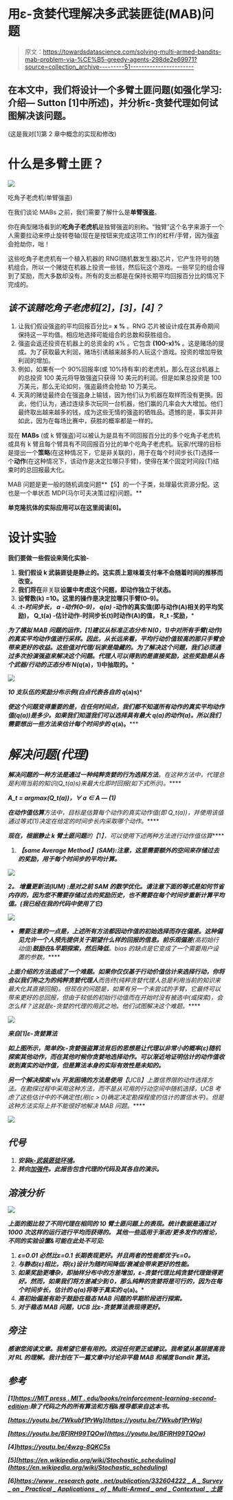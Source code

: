 # 用ε-贪婪代理解决多武装匪徒(MAB)问题

> 原文：<https://towardsdatascience.com/solving-multi-armed-bandits-mab-problem-via-%CE%B5-greedy-agents-298de2e69971?source=collection_archive---------51----------------------->

## 在本文中，我们将设计一个多臂土匪问题(如强化学习:介绍— Sutton [1]中所述)，并分析ε-贪婪代理如何试图解决该问题。

(这是我对[1]第 2 章中概念的实现和修改)

# **什么是多臂土匪？**

![](img/8e401cc753dc7e0fe8372ab6628c9d65.png)

吃角子老虎机(单臂强盗)

在我们谈论 MABs 之前，我们需要了解什么是**单臂强盗**。

你在典型赌场看到的**吃角子老虎机**是独臂强盗的别称。“独臂”这个名字来源于一个人需要拉动来停止旋转卷轴(现在是按钮来完成这项工作)的杠杆/手臂，因为强盗会抢劫你，咄！

这些吃角子老虎机有一个植入机器的 RNG(随机数发生器)芯片，它产生符号的随机组合。所以一个赌徒在机器上投资一些钱，然后玩这个游戏。一些罕见的组合得到了奖励，而大多数却没有。所有的支出都是在保持长期平均回报百分比的情况下完成的。

## ***该不该赌吃角子老虎机[2]，[3]，[4]？***

1.  让我们假设强盗的平均回报百分比= **x %** 。RNG 芯片被设计成在其寿命期间保持这一平均值。相应地选择可能组合的总数和获胜组合。
2.  强盗会返还投资在机器上的总资金的 x% 。它包含 **(100-x)%** 。这是赌场的提成。为了获取最大利润，赌场引诱越来越多的人玩这个游戏。投资的增加导致利润的增加。
3.  例如，如果有一个 90%回报率(或 10%持有率)的老虎机，那么在这台机器上的总投资 100 美元将导致强盗只获得 10 美元的利润。但是如果总投资是 100 万美元，那么无论如何，强盗最终会抢劫 10 万美元。
4.  天真的赌徒最终会在强盗身上输钱，因为他们认为机器在取样而没有更换。因此，他们认为，通过连续多次玩同一台机器，他们赢的几率会大大增加。他们最终取出越来越多的钱，成为这些无情的强盗的牺牲品。遗憾的是，事实并非如此，因为在每场比赛中，获胜的概率都是一样的。

现在 **MABs** (或 k 臂强盗)可以被认为是具有不同回报百分比的多个吃角子老虎机或具有 k 臂且每个臂具有不同回报百分比的单个吃角子老虎机。玩家/代理的目标是提出一个**策略**(在这种情况下，它是非关联的)，用于在每个时间步长(T)选择一个**动作**(在这种情况下，该动作是决定拉哪只手臂)，使得在某个固定时间段(T)结束时的总回报最大化。

MAB 问题是更一般的随机调度问题**【5】的一个子类，处理最优资源分配。这也是一个单状态 MDP(马尔可夫决策过程)问题。**

**单克隆抗体的实际应用可以在这里阅读[6]。**

# ****设计实验****

**我们要做一些假设来简化实验-**

1.  **我们假设 k 武装匪徒是静止的。这实质上意味着支付率不会随着时间的推移而改变。**
2.  **我们将在**非关联**设置中考虑这个问题，即动作独立于状态。**
3.  **设臂数(k) =10。这里的操作是决定拉哪只手臂(0–9)。**
4.  ***:**t**-时间步长， **a** -动作(0–9)， **q*(a)** -动作的真实值(即与动作(A)相关的平均奖励)， **Q_t(a)** -估计动作-时间步长(t)时动作(A)的值， **R_t** -奖励，***

*****为了模拟 MAB 问题的运作，[1]建议从标准正态分布 N(0，1)中对所有手臂(动作)的真实平均动作值进行采样。因此，从长远来看，平均行动价值较高的那只手臂会带来更好的收益。这些值对代理/玩家是隐藏的。为了解决这个问题，我们必须通过多次扮演强盗来解决这个问题。代理人可以得到的是直接奖励，这些奖励是从各个武器/行动的正态分布 N(q*(a)，1)中抽取的。*****

*****![](img/1e42e75c78b86d290a96a04983f2cfa8.png)*****

*****10 支队伍的奖励分布示例(白点代表各自的 q*(a)s)*****

*****使这个问题变得重要的是，在任何时间点，我们都不知道所有动作的真实平均动作值(q*(a))是多少。如果我们知道我们可以选择具有最大 q*(a)的动作(a)。所以我们需要想出一些方法来估计每个时间步的 q*(a)。*****

# *******解决问题**(代理)*****

*****解决问题的一种方法是通过一种**纯粹贪婪的行为选择方法**。在这种方法中，代理总是利用当前的知识(Q_t(a)s)来最大化即时回报(如下式所示)。*****

*******A_t = argmax(Q_t(a))，∀ a ∈ A — (1)*******

*****在**动作值估算**方法中，目标是估算每个动作的真实动作值(即 Q_t(a))，并使用该值通过等式(1)决定在给定的时间步长内采取哪个动作。*****

*****现在，根据**静止 k 臂土匪问题**的【1】，可以使用下述两种方法进行动作值估算*****

1.  ********【same Average Method】(SAM)***:注意，这里需要额外的空间来存储过去的奖励，用于每个时间步的平均计算。*****

*****![](img/7174ce706b70119a56d8938a7265c660.png)*****

******2。* ***增量更新法(IUM)*** :是对之前 SAM 的数学优化。请注意下面的等式是如何节省内存的，因为您不需要存储过去的奖励历史，也不需要在每个时间步重新计算平均值。(我已经在我的代码中使用了它)*****

*****![](img/1c3df96eb0c69bf7b9026fdbfc67a40b.png)*****

*   *****需要注意的一点是，上述所有方法都因动作值的初始选择而存在偏差。这种偏见允许一个人预先提供关于期望什么样的回报的信息。前**乐观偏差**(高初始行动值)**鼓励在&早期探索，然后降低**。bias 的缺点是它变成了一个需要用户设置的参数。*****

*****上面介绍的方法造成了一个难题。如果你仅仅基于行动价值估计来选择行动，你将会以我们称之为**的纯粹贪婪代理人**而告终(纯粹贪婪代理人总是利用当前的知识来最大化其直接回报)。但现在的问题是，如果有另一个未尝试的手臂，它最终可以带来更好的总回报，但由于较低的初始行动值而在开始时没有被选中(或探索)，会怎么样？这就是**ε-贪婪的**代理的用武之地。他们试图解决这个难题。*****

*****![](img/10e3e8430924591ee898806c88fcfb92.png)*****

*****来自[1]ε-贪婪算法*****

*****如上图所示，**简单的ε-贪婪强盗算法**背后的思想是让代理以非常小的概率(ε)随机探索其他动作，而在其他时候你贪婪地选择动作。可以渐近地证明估计的动作值收敛到真实的动作值，但是算法本身的实际有效性是未知的。*****

*****另一个解决探索 v/s 开发困境的方法是使用***【UCB】*上置信界限的动作选择方法**。在勘探过程中采用这种方法，而不是从可用的行动空间中随机选择，UCB 考虑了这些估计中的不确定性(用(c > 0)确定决定勘探程度的估计的置信水平)。但是这种方法实际上并不能很好地解决 MAB 问题。*****

*****![](img/ea7c873a8860e6ff46122597bf844f31.png)*****

## *******代号*******

1.  *****安装[k-武装匪徒环境](https://github.com/NoblesseCoder/gym-karmedbandits)。*****
2.  *****转向[加强件](https://github.com/NoblesseCoder/reinforcei)。此报告包含代理的代码及其各自的演示。*****

## *******溶液分析*******

*****![](img/5f017a13a2d435ec5314583f334bd4a9.png)*****

*****上面的图比较了不同代理在相同的 10 臂土匪问题上的表现。统计数据是通过对 1000 次这样的运行进行平均而获得的。
其他一些适用于渐进/更多发作的推论，不同的实验设置&可能在此处不可见:*****

1.  *****ε=0.01 必然比ε=0.1 长期表现更好。并且两者的性能都优于ε=0。*****
2.  *****与静态(ε)相比，将(ε)设计为随时间降低/衰减会带来更好的性能。*****
3.  *****如果奖励更嘈杂，即抽样分布中的方差增加，ε-贪婪代理比纯贪婪代理做得更好。然而，如果我们将方差减少到 0，那么纯粹的贪婪将是可行的，因为在每个时间步长，估计的 q(a)将等于真实的 q*(a)。*****
4.  *****高初始偏差有助于鼓励在稳态 MAB 问题的早期阶段进行探索。*****
5.  *****对于稳态 MAB 问题，UCB 比ε-贪婪算法表现得更好。*****

## *******旁注*******

*****感谢您阅读文章。我希望它是有用的。欢迎任何更正或建议。我希望从基层提高我对 RL 的理解。我计划在下一篇文章中讨论非平稳 MAB 和梯度 Bandit 算法。*****

## *****参考*****

*****[1][https://MIT press . MIT . edu/books/reinforcement-learning-second-edition](https://mitpress.mit.edu/books/reinforcement-learning-second-edition):除了代码之外的所有算法和方程&推导都来自这本书。*****

*****[https://youtu.be/7Wkubf1PrWg](https://youtu.be/7Wkubf1PrWg)*****

*****[https://youtu.be/BFlRH99TQOw](https://youtu.be/BFlRH99TQOw)*****

*****[4]https://youtu.be/4wzg-8QKC5s*****

*****[5][https://en.wikipedia.org/wiki/Stochastic_scheduling](https://en.wikipedia.org/wiki/Stochastic_scheduling)*****

*****[6][https://www . research gate . net/publication/332604222 _ A _ Survey _ on _ Practical _ Applications _ of _ Multi-Armed _ and _ Contextual _ 土匪](https://www.researchgate.net/publication/332604222_A_Survey_on_Practical_Applications_of_Multi-Armed_and_Contextual_Bandits)*****